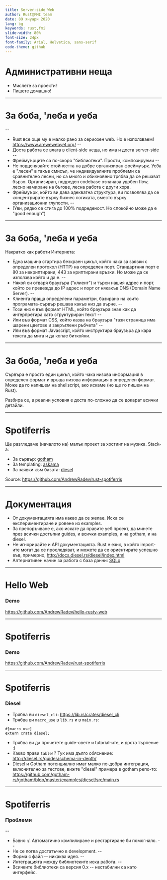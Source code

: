 ```yaml
---
title: Server-side Web
author: Rust@FMI team
date: 09 януари 2020
lang: bg
keywords: rust,fmi
slide-width: 80%
font-size: 24px
font-family: Arial, Helvetica, sans-serif
code-theme: github
---
```


# Административни неща

* Мислете за проекти!
* Пишете домашно!

---

# За боба, 'леба и уеба

--
* Rust все още му е малко рано за сериозен web. Но е използваем! https://www.arewewebyet.org/
--
* Доста работа се влага в client-side неща, но има и доста server-side
--
* Фреймуърците са по-скоро "библиотеки". Прости, композируеми
--
* Не подценявайте стойността на добре организиран фреймуърк. Уеба е "лесен" в такъв смисъл, че индивидуалните проблеми са сравнително лесни, но са много и обикновено трябва да се решават бързо. Организиран, подреден codebase означава удобен flow, лесно намиране на бъгове, лесна работа с други хора.
* Фреймуърк, който ви дава адекватна структура, ви позволява да се концентрирате върху бизнес логиката, вместо върху организационни глупости.
--
* (Уви, рядко се стига до 100% подреденост. Но спокойно може да е "good enough")

---

# За боба, 'леба и уеба

Накратко как работи Интернета:

- Една машина стартира безкраен цикъл, който чака за заявки с определен протокол (HTTP) на определен порт. Стандартния порт е 80 за некриптирани, 443 за криптирани връзки. Но може да се използва който и да е.
--
- Някой си отваря браузъра ("клиент") и търси нашия адрес и порт, който се превежда до IP адрес и порт от някакъв DNS (Domain Name Server).
--
- Клиента праща определени параметри, базирано на които програмата-сървър решава какъв низ да върне.
--
- Този низ е във формат HTML, който браузъра знае как да интерпретира като структуриран текст
--
- Или във формат CSS, който казва на браузъра "тази страница има шарени цветове и закръглени ръбчета"
--
- Или във формат Javascript, който инструктира браузъра да кара текста да мига и да копае биткойни.

---

# За боба, 'леба и уеба

Сървъра е просто един цикъл, който чака низова информация в определен формат и връща низова информация в определен формат. Може да го напишем на shellscript, ако искаме (но ще го пишем на Rust).

Разбира се, в реални условия е доста по-сложно да се докарат всички детайли.

---

# Spotiferris

Ще разгледаме (началото на) малък проект за хостинг на музика. Stack-а:

* За сървър: [gotham](https://github.com/gotham-rs/gotham)
* За templating: [askama](https://github.com/djc/askama)
* За заявки към базата: [diesel](http://diesel.rs/)

Source: https://github.com/AndrewRadev/rust-spotiferris

---

# Документация

* От документацията има какво да се желае. Иска се експериментиране и ровене из examples.
* За препоръчване е, ако искате да правите уеб проект, да минете през всички достъпни guides, и всички examples, и на gotham, и на diesel.
* Не игнорирайте и API документацията. Rust е език, в който import-ите могат да се проследяват, и можете да се ориентирате успешно във, примерно, http://docs.diesel.rs/diesel/index.html
* Алтернативен начин за работа с база данни: [SQLx](https://github.com/launchbadge/sqlx)

---

# Hello Web

### Demo

https://github.com/AndrewRadev/hello-rusty-web

---

# Spotiferris

### Demo

https://github.com/AndrewRadev/rust-spotiferris

---

# Spotiferris

### Diesel

- Трябва ви `diesel_cli`: https://lib.rs/crates/diesel_cli
- Трябва ви `macro_use` в `lib.rs` и в `main.rs`:

```
#[macro_use]
extern crate diesel;
```

- Трябва ви да прочетете guide-овете и tutorial-ите, и доста търпение :)
- Какво прави `table!`? Тук има дълго обяснение: http://diesel.rs/guides/schema-in-depth/
- Diesel и Gotham потенциално имат малко по-добра интеграция, включително за тестове, вижте "diesel" примера в gotham репо-то: https://github.com/gotham-rs/gotham/blob/master/examples/diesel/src/main.rs

---

# Spotiferris

### Проблеми

--
* Бавно :/. Автоматично компилиране и рестартиране би помогнало.
--
* Не се логва достатъчно в development.
--
* Форма с файл -- никаква идея.
--
* Интеграцията между библиотеките иска работа.
--
* Всичките библиотеки са версия 0.x -- нестабилни са като интерфейс.
